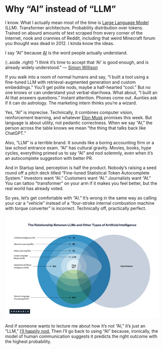 # Why “AI” instead of “LLM”

I know. What I actually mean most of the time is [Large Language Model](https://en.wikipedia.org/wiki/Large_language_model) (LLM). Transformer architecture. Probability distribution over tokens. Trained on absurd amounts of text scraped from every corner of the Internet, nook and crannies of Reddit, including that weird Minecraft forum you thought was dead in 2012. I kinda know the ideas.

I say “AI” because [AI](https://en.wikipedia.org/wiki/Artificial_intelligence) is the word people actually understand.

{:.aside .right}
“I think it’s time to accept that ‘AI’ is good enough, and is already widely understood.”
— [Simon Willison](https://simonwillison.net/2024/Jan/9/what-i-should-have-said-about-ai/)

If you walk into a room of normal humans and say, “I built a tool using a fine-tuned LLM with retrieval-augmented generation and custom embeddings.” You’ll get polite nods, maybe a half-hearted “cool.” But no one knows or can understand yout verbal-diarrhoea. What about, “I built an AI that answers questions.” Instant attention. Phones come out. Aunties ask if it can do astrology. The marketing intern thinks you’re a wizard.

Yes, “AI” is imprecise. Technically, it combines computer vision, reinforcement learning, and whatever [Elon Musk](https://en.wikipedia.org/wiki/Elon_Musk) promises this week. But language is about utility, not pedantic correctness. When we say “AI,” the person across the table knows we mean “the thing that talks back like ChatGPT.”

Also, “LLM” is a terrible brand. It sounds like a boring accounting firm or a law school entrance exam. “AI” has cultural gravity. Movies, books, hype cycles, everything primed us to say “AI” and nod solemnly, even when it’s an autocomplete suggestion with better PR.

And in Startup land, perception is half the product. Nobody’s raising a seed round off a pitch deck titled “Fine-tuned Statistical Token Autocomplete System.” Investors want “AI.” Customers want “AI.” Journalists want “AI.” You can tattoo “transformer” on your arm if it makes you feel better, but the real world has already voted.

So yes, let’s get comfortable with “AI.” It’s wrong in the same way as calling your car a “vehicle” instead of a “four-stroke internal combustion machine with torque converter” is incorrect. Technically off, practically perfect.

<img class="large" src="/static/2025/ai-ml-dl-llm-gai-gpt-nlp.png" alt="AI ML DL LLM GenAI GPT NLP Data Science" loading="lazy">

And if someone wants to lecture me about how it’s not “AI,” it’s just an “LLM,” [I’ll happily nod.](/ok/) Then I’ll go back to using “AI” because, ironically, the model of human communication suggests it predicts the right outcome with the highest probability.